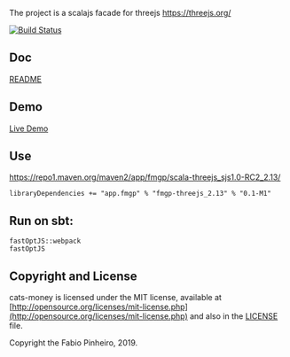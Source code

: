 The project is a scalajs facade for threejs
https://threejs.org/

[![Build Status](https://travis-ci.com/FabioPinheiro/fmgp-threejs.svg?branch=master)](https://travis-ci.com/FabioPinheiro/fmgp-threejs)


## Doc
[README](https://fabiopinheiro.github.io/fmgp-threejs/)

## Demo
[Live Demo](docs/index.html)

## Use
https://repo1.maven.org/maven2/app/fmgp/scala-threejs_sjs1.0-RC2_2.13/

```
libraryDependencies += "app.fmgp" % "fmgp-threejs_2.13" % "0.1-M1"
```


## Run on sbt:
```
fastOptJS::webpack
fastOptJS
```


## Copyright and License

cats-money is licensed under the MIT license, available at
[http://opensource.org/licenses/mit-license.php](http://opensource.org/licenses/mit-license.php)
and also in the [LICENSE](LICENSE) file.

Copyright the Fabio Pinheiro, 2019.

[cats-badge]: https://typelevel.org/cats/img/cats-badge-tiny.png
[cats-infographic]: https://github.com/tpolecat/cats-infographic
[underscore-scala-book]: https://underscore.io/books/advanced-scala
[sbt]: http://scala-sbt.org
[shapeless]: https://github.com/milessabin/shapeless